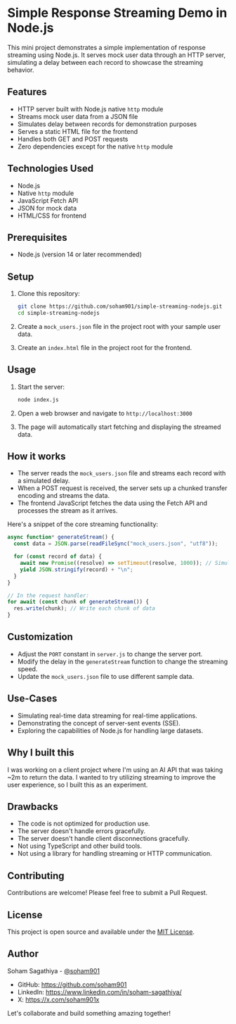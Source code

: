 # Simple Response Streaming Demo in Node.js

This mini project demonstrates a simple implementation of response streaming using Node.js. It serves mock user data through an HTTP server, simulating a delay between each record to showcase the streaming behavior.

## Features

- HTTP server built with Node.js native `http` module
- Streams mock user data from a JSON file
- Simulates delay between records for demonstration purposes
- Serves a static HTML file for the frontend
- Handles both GET and POST requests
- Zero dependencies except for the native `http` module

## Technologies Used

- Node.js
- Native `http` module
- JavaScript Fetch API
- JSON for mock data
- HTML/CSS for frontend

## Prerequisites

- Node.js (version 14 or later recommended)

## Setup

1. Clone this repository:

   ```bash
   git clone https://github.com/soham901/simple-streaming-nodejs.git
   cd simple-streaming-nodejs
   ```

2. Create a `mock_users.json` file in the project root with your sample user data.

3. Create an `index.html` file in the project root for the frontend.

## Usage

1. Start the server:

   ```bash
   node index.js
   ```

2. Open a web browser and navigate to `http://localhost:3000`

3. The page will automatically start fetching and displaying the streamed data.

## How it works

- The server reads the `mock_users.json` file and streams each record with a simulated delay.
- When a POST request is received, the server sets up a chunked transfer encoding and streams the data.
- The frontend JavaScript fetches the data using the Fetch API and processes the stream as it arrives.

Here's a snippet of the core streaming functionality:

```javascript
async function* generateStream() {
  const data = JSON.parse(readFileSync("mock_users.json", "utf8"));

  for (const record of data) {
    await new Promise((resolve) => setTimeout(resolve, 1000)); // Simulate delay
    yield JSON.stringify(record) + "\n";
  }
}

// In the request handler:
for await (const chunk of generateStream()) {
  res.write(chunk); // Write each chunk of data
}
```

## Customization

- Adjust the `PORT` constant in `server.js` to change the server port.
- Modify the delay in the `generateStream` function to change the streaming speed.
- Update the `mock_users.json` file to use different sample data.

## Use-Cases

- Simulating real-time data streaming for real-time applications.
- Demonstrating the concept of server-sent events (SSE).
- Exploring the capabilities of Node.js for handling large datasets.

## Why I built this

I was working on a client project where I'm using an AI API that was taking ~2m to return the data. I wanted to try utilizing streaming to improve the user experience, so I built this as an experiment.

## Drawbacks

- The code is not optimized for production use.
- The server doesn't handle errors gracefully.
- The server doesn't handle client disconnections gracefully.
- Not using TypeScript and other build tools.
- Not using a library for handling streaming or HTTP communication.

## Contributing

Contributions are welcome! Please feel free to submit a Pull Request.

## License

This project is open source and available under the [MIT License](LICENSE).

## Author

Soham Sagathiya - [@soham901](https://github.com/soham901)

- GitHub: https://github.com/soham901
- LinkedIn: https://www.linkedin.com/in/soham-sagathiya/
- X: https://x.com/soham901x

Let's collaborate and build something amazing together!
